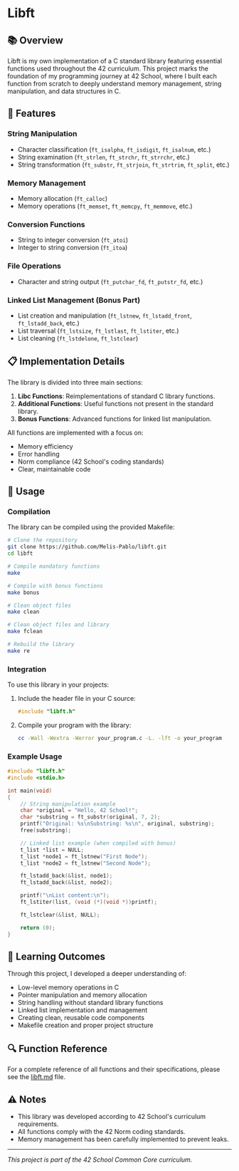 # Libft

## 📚 Overview

Libft is my own implementation of a C standard library featuring essential functions used throughout the 42 curriculum. This project marks the foundation of my programming journey at 42 School, where I built each function from scratch to deeply understand memory management, string manipulation, and data structures in C.

## 🔧 Features

### String Manipulation
- Character classification (`ft_isalpha`, `ft_isdigit`, `ft_isalnum`, etc.)
- String examination (`ft_strlen`, `ft_strchr`, `ft_strrchr`, etc.)
- String transformation (`ft_substr`, `ft_strjoin`, `ft_strtrim`, `ft_split`, etc.)

### Memory Management
- Memory allocation (`ft_calloc`)
- Memory operations (`ft_memset`, `ft_memcpy`, `ft_memmove`, etc.)

### Conversion Functions
- String to integer conversion (`ft_atoi`)
- Integer to string conversion (`ft_itoa`)

### File Operations
- Character and string output (`ft_putchar_fd`, `ft_putstr_fd`, etc.)

### Linked List Management (Bonus Part)
- List creation and manipulation (`ft_lstnew`, `ft_lstadd_front`, `ft_lstadd_back`, etc.)
- List traversal (`ft_lstsize`, `ft_lstlast`, `ft_lstiter`, etc.)
- List cleaning (`ft_lstdelone`, `ft_lstclear`)

## 📋 Implementation Details

The library is divided into three main sections:

1. **Libc Functions**: Reimplementations of standard C library functions.
2. **Additional Functions**: Useful functions not present in the standard library.
3. **Bonus Functions**: Advanced functions for linked list manipulation.

All functions are implemented with a focus on:
- Memory efficiency
- Error handling
- Norm compliance (42 School's coding standards)
- Clear, maintainable code

## 🚀 Usage

### Compilation

The library can be compiled using the provided Makefile:

```bash
# Clone the repository
git clone https://github.com/Melis-Pablo/libft.git
cd libft

# Compile mandatory functions
make

# Compile with bonus functions
make bonus

# Clean object files
make clean

# Clean object files and library
make fclean

# Rebuild the library
make re
```

### Integration

To use this library in your projects:

1. Include the header file in your C source:
   ```c
   #include "libft.h"
   ```

2. Compile your program with the library:
   ```bash
   cc -Wall -Wextra -Werror your_program.c -L. -lft -o your_program
   ```

### Example Usage

```c
#include "libft.h"
#include <stdio.h>

int main(void)
{
    // String manipulation example
    char *original = "Hello, 42 School!";
    char *substring = ft_substr(original, 7, 2);
    printf("Original: %s\nSubstring: %s\n", original, substring);
    free(substring);

    // Linked list example (when compiled with bonus)
    t_list *list = NULL;
    t_list *node1 = ft_lstnew("First Node");
    t_list *node2 = ft_lstnew("Second Node");

    ft_lstadd_back(&list, node1);
    ft_lstadd_back(&list, node2);

    printf("\nList content:\n");
    ft_lstiter(list, (void (*)(void *))printf);

    ft_lstclear(&list, NULL);

    return (0);
}
```

## 📝 Learning Outcomes

Through this project, I developed a deeper understanding of:

- Low-level memory operations in C
- Pointer manipulation and memory allocation
- String handling without standard library functions
- Linked list implementation and management
- Creating clean, reusable code components
- Makefile creation and proper project structure

## 🔍 Function Reference

For a complete reference of all functions and their specifications, please see the [libft.md](libft.md) file.

## ⚠️ Notes

- This library was developed according to 42 School's curriculum requirements.
- All functions comply with the 42 Norm coding standards.
- Memory management has been carefully implemented to prevent leaks.

---

*This project is part of the 42 School Common Core curriculum.*